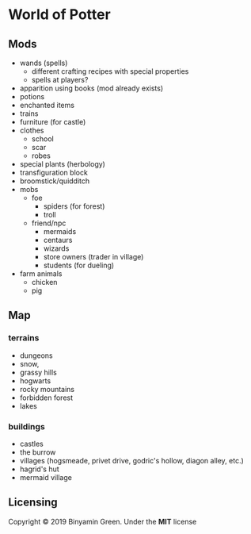 # World of Potter

## Mods
  * wands (spells)
    - different crafting recipes with special properties
    - spells at players?
  * apparition using books (mod already exists)
  * potions
  * enchanted items
  * trains
  * furniture (for castle)
  * clothes
    * school
    * scar
    * robes
  * special plants (herbology)
  * transfiguration block
  * broomstick/quidditch
  * mobs
    - foe
      - spiders (for forest)
      - troll
    - friend/npc
      - mermaids
      - centaurs
      - wizards
      - store owners (trader in village)
      * students (for dueling)
  * farm animals
    - chicken
    - pig

## Map

### terrains
  * dungeons
  * snow,
  * grassy hills
  * hogwarts
  * rocky mountains
  * forbidden forest
  * lakes

### buildings
  * castles
  * the burrow
  * villages (hogsmeade, privet drive, godric's hollow, diagon alley, etc.)
  * hagrid's hut
  * mermaid village

## Licensing
Copyright © 2019 Binyamin Green. Under the **MIT** license